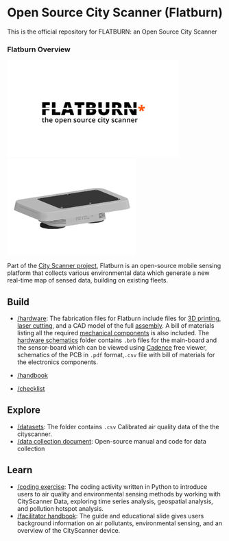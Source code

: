 # Open Source City Scanner (Flatburn)

This is the official repository for FLATBURN: an Open Source City Scanner

### Flatburn Overview
<img src="https://github.com/MIT-Senseable-City-Lab/OSCS/blob/main/flatburn-images/cover.jpeg" width="400px"><img src="https://github.com/MIT-Senseable-City-Lab/OSCS/blob/main/flatburn-images/Flatburn-design.png" width="300px">

Part of the [City Scanner project](https://senseable.mit.edu/cityscanner/), Flatburn is an open-source mobile sensing platform that collects various environmental data which generate a new real-time map of sensed data, building on existing fleets.

## Build

 - [/hardware](https://github.com/MIT-Senseable-City-Lab/OSCS/tree/main/Build/Hardware): The fabrication files for Flatburn include files for [3D printing](https://github.com/MIT-Senseable-City-Lab/OSCS/tree/main/Build/Hardware/Hardware%20enclosure/To%20Print), [laser cutting](https://github.com/MIT-Senseable-City-Lab/OSCS/tree/main/Build/Hardware/Hardware%20enclosure/To%20lasercut), and a CAD model of the full [assembly](https://github.com/MIT-Senseable-City-Lab/OSCS/blob/main/Build/Hardware/Hardware%20enclosure/Flatburn_assembly.step). A bill of materials listing all the required [mechanical components](https://docs.google.com/spreadsheets/d/1oa0ZC6CXszNmvcmob7ju2rJUDLLGSCP4pCBNqtu63Sk/edit?usp=sharing) is also included.
The [hardware schematics](https://github.com/MIT-Senseable-City-Lab/OSCS/tree/main/Build/Hardware/Hardware%20schematics) folder contains `.brb` files for the main-board and the sensor-board which can be viewed using [Cadence](https://www.cadence.com/en_US/home/tools/pcb-design-and-analysis/allegro-downloads-start.html) free viewer, schematics of the PCB in `.pdf` format,`.csv` file with bill of materials for the electronics components.
 
 - [/handbook](https://github.com/MIT-Senseable-City-Lab/OSCS/tree/main/Build/Handbook)
 - [/checklist](https://github.com/MIT-Senseable-City-Lab/OSCS/tree/main/Build/Checklist)
 

## Explore

- [/datasets](https://github.com/MIT-Senseable-City-Lab/OSCS/tree/main/Explore/Datasets): The folder contains `.csv` Calibrated air quality data of the the cityscanner. 
- [/data collection document](https://github.com/MIT-Senseable-City-Lab/OSCS/tree/main/Explore/Data%20collection%20document): Open-source manual and code for data collection



## Learn
- [/coding exercise](https://github.com/MIT-Senseable-City-Lab/OSCS/tree/main/Learn/Coding%20Exercise): The coding activity written in Python to introduce users to air quality and environmental sensing methods by working with CityScanner Data, exploring time series analysis, geospatial analysis, and pollution hotspot analysis.
- [/facilitator handbook](https://github.com/MIT-Senseable-City-Lab/OSCS/tree/main/Learn/Facilitator%20Handbook): The guide and educational slide gives users background information on air pollutants, environmental sensing, and an overview of the CityScanner device. 

